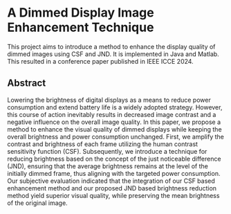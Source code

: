 # A Dimmed Display Image Enhancement Technique

This project aims to introduce a method to enhance the display quality of dimmed images using CSF and JND. It is implemented in Java and Matlab. This resulted in a conference paper published in IEEE ICCE 2024.

## Abstract

Lowering the brightness of digital displays as a means to reduce power consumption and extend battery life is a widely adopted strategy. However, this course of action inevitably results in decreased image contrast and a negative influence on the overall image quality. In this paper, we propose a method to enhance the visual quality of dimmed displays while keeping the overall brightness and power consumption unchanged. First, we amplify the contrast and brightness of each frame utilizing the human contrast sensitivity function (CSF). Subsequently, we introduce a technique for reducing brightness based on the concept of the just noticeable difference (JND), ensuring that the average brightness remains at the level of the initially dimmed frame, thus aligning with the targeted power consumption. Our subjective evaluation indicated that the integration of our CSF based enhancement method and our proposed JND based brightness reduction method yield superior visual quality, while preserving the mean brightness of the original image.
